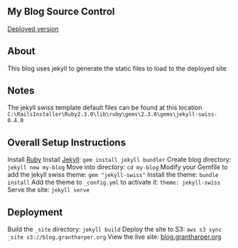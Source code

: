 ## My Blog Source Control
[Deployed version][blog-website]

## About
This blog uses jekyll to generate the static files to load to the deployed site

## Notes
The jekyll swiss template default files can be found at this location
`C:\RailsInstaller\Ruby2.3.0\lib\ruby\gems\2.3.0\gems\jekyll-swiss-0.4.0`

## Overall Setup Instructions

Install [Ruby][ruby-install]
Install [Jekyll][jekyll-install]: `gem install jekyll bundler`
Create blog directory: `jekyll new my-blog`
Move into directory: `cd my-blog`
Modify your Gemfile to add the jekyll swiss theme: `gem "jekyll-swiss"`
Install the theme: `bundle install`
Add the theme to `_config.yml` to activate it: `theme: jekyll-swiss`
Serve the site: `jekyll serve`

## Deployment
Build the `_site` directory: `jekyll build`
Deploy the site to S3: `aws s3 sync _site s3://blog.grantharper.org` 
View the live site: [blog.grantharper.org][blog-website]

[blog-website]: http://blog.grantharper.org
[ruby-install]: https://www.ruby-lang.org/en/documentation/installation/
[jekyll-install]: https://jekyllrb.com/